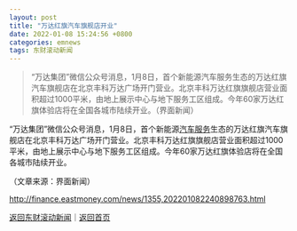 ```yaml
---
layout: post
title: "万达红旗汽车旗舰店开业"
date: 2022-01-08 15:24:56 +0800
categories: emnews
tags: 东财滚动新闻
---
```

> “万达集团”微信公众号消息，1月8日，首个新能源汽车服务生态的万达红旗汽车旗舰店在北京丰科万达广场开门营业。北京丰科万达红旗旗舰店营业面积超过1000平米，由地上展示中心与地下服务工区组成。今年60家万达红旗体验店将在全国各城市陆续开业。（界面新闻）

<p>“万达集团”微信公众号消息，1月8日，首个新能源<span id="bk_90.BK1016"><a href="http://quote.eastmoney.com/unify/r/90.BK1016" class="keytip" data-code="90,BK1016">汽车服务</a></span><span id="bkquote_90.BK1016"></span>生态的万达红旗汽车旗舰店在北京丰科万达广场开门营业。北京丰科万达红旗旗舰店营业面积超过1000平米，由地上展示中心与地下服务工区组成。今年60家万达红旗体验店将在全国各城市陆续开业。</p><p class="em_media">（文章来源：界面新闻）</p>

<http://finance.eastmoney.com/news/1355,202201082240898763.html>

[返回东财滚动新闻](//finews.withounder.com/emnews/)｜[返回首页](//finews.withounder.com/)